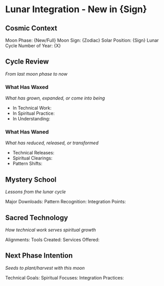 # Lunar Integration - New in {Sign}

## Cosmic Context
Moon Phase: {New/Full}
Moon Sign: {Zodiac}
Solar Position: {Sign}
Lunar Cycle Number of Year: {X}

## Cycle Review
*From last moon phase to now*

### What Has Waxed
*What has grown, expanded, or come into being*
- In Technical Work:
- In Spiritual Practice:
- In Understanding:

### What Has Waned
*What has reduced, released, or transformed*
- Technical Releases:
- Spiritual Clearings:
- Pattern Shifts:

## Mystery School
*Lessons from the lunar cycle*

Major Downloads:
Pattern Recognition:
Integration Points:

## Sacred Technology
*How technical work serves spiritual growth*

Alignments:
Tools Created:
Services Offered:

## Next Phase Intention
*Seeds to plant/harvest with this moon*

Technical Goals:
Spiritual Focuses:
Integration Practices: